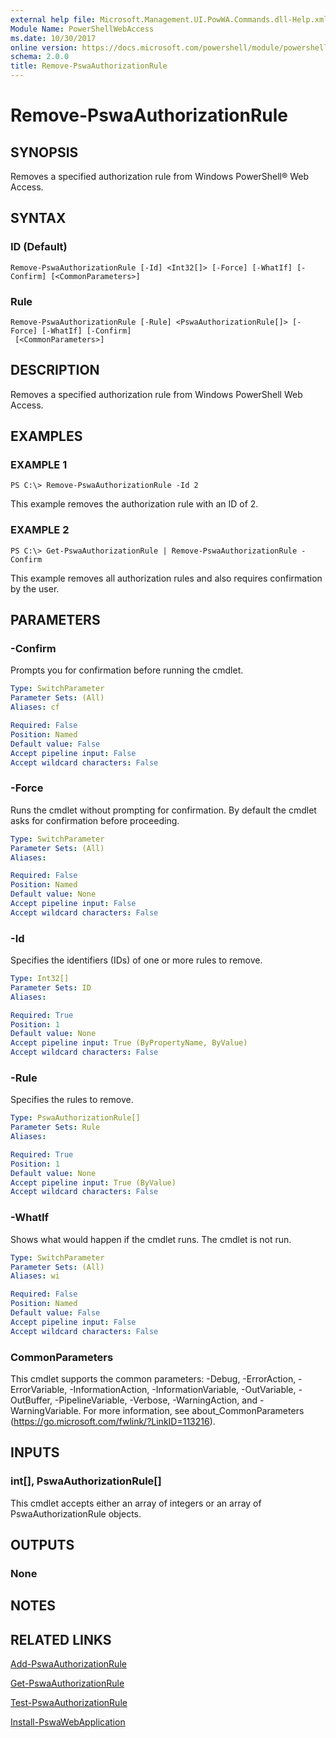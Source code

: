 ```yaml
---
external help file: Microsoft.Management.UI.PowWA.Commands.dll-Help.xml
Module Name: PowerShellWebAccess
ms.date: 10/30/2017
online version: https://docs.microsoft.com/powershell/module/powershellwebaccess/remove-pswaauthorizationrule?view=windowsserver2012r2-ps&wt.mc_id=ps-gethelp
schema: 2.0.0
title: Remove-PswaAuthorizationRule
---
```


# Remove-PswaAuthorizationRule

## SYNOPSIS
Removes a specified authorization rule from Windows PowerShell® Web Access.

## SYNTAX

### ID (Default)
```
Remove-PswaAuthorizationRule [-Id] <Int32[]> [-Force] [-WhatIf] [-Confirm] [<CommonParameters>]
```

### Rule
```
Remove-PswaAuthorizationRule [-Rule] <PswaAuthorizationRule[]> [-Force] [-WhatIf] [-Confirm]
 [<CommonParameters>]
```

## DESCRIPTION
Removes a specified authorization rule from Windows PowerShell Web Access.

## EXAMPLES

### EXAMPLE 1
```
PS C:\> Remove-PswaAuthorizationRule -Id 2
```

This example removes the authorization rule with an ID of 2.

### EXAMPLE 2
```
PS C:\> Get-PswaAuthorizationRule | Remove-PswaAuthorizationRule -Confirm
```

This example removes all authorization rules and also requires confirmation by the user.

## PARAMETERS

### -Confirm
Prompts you for confirmation before running the cmdlet.

```yaml
Type: SwitchParameter
Parameter Sets: (All)
Aliases: cf

Required: False
Position: Named
Default value: False
Accept pipeline input: False
Accept wildcard characters: False
```

### -Force
Runs the cmdlet without prompting for confirmation.
By default the cmdlet asks for confirmation before proceeding.

```yaml
Type: SwitchParameter
Parameter Sets: (All)
Aliases: 

Required: False
Position: Named
Default value: None
Accept pipeline input: False
Accept wildcard characters: False
```

### -Id
Specifies the identifiers (IDs) of one or more rules to remove.

```yaml
Type: Int32[]
Parameter Sets: ID
Aliases: 

Required: True
Position: 1
Default value: None
Accept pipeline input: True (ByPropertyName, ByValue)
Accept wildcard characters: False
```

### -Rule
Specifies the rules to remove.

```yaml
Type: PswaAuthorizationRule[]
Parameter Sets: Rule
Aliases: 

Required: True
Position: 1
Default value: None
Accept pipeline input: True (ByValue)
Accept wildcard characters: False
```

### -WhatIf
Shows what would happen if the cmdlet runs.
The cmdlet is not run.

```yaml
Type: SwitchParameter
Parameter Sets: (All)
Aliases: wi

Required: False
Position: Named
Default value: False
Accept pipeline input: False
Accept wildcard characters: False
```

### CommonParameters
This cmdlet supports the common parameters: -Debug, -ErrorAction, -ErrorVariable, -InformationAction, -InformationVariable, -OutVariable, -OutBuffer, -PipelineVariable, -Verbose, -WarningAction, and -WarningVariable. For more information, see about_CommonParameters (https://go.microsoft.com/fwlink/?LinkID=113216).

## INPUTS

### int[], PswaAuthorizationRule[]
This cmdlet accepts either an array of integers or an array of PswaAuthorizationRule objects.

## OUTPUTS

### None

## NOTES

## RELATED LINKS

[Add-PswaAuthorizationRule](./Add-PswaAuthorizationRule.md)

[Get-PswaAuthorizationRule](./Get-PswaAuthorizationRule.md)

[Test-PswaAuthorizationRule](./Test-PswaAuthorizationRule.md)

[Install-PswaWebApplication](./Install-PswaWebApplication.md)

